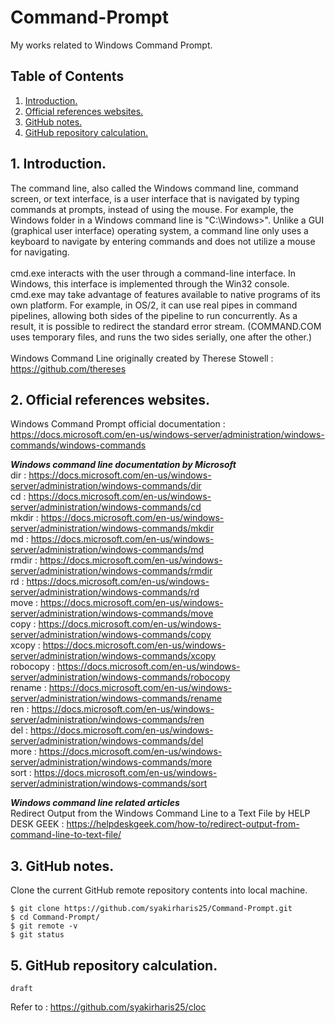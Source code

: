 # Command-Prompt
My works related to Windows Command Prompt.

## Table of Contents
1. [Introduction.](#introduction)
2. [Official references websites.](#references)
3. [GitHub notes.](#github)
4. [GitHub repository calculation.](#calculation)

<a name="introduction"></a>
## 1. Introduction.
The command line, also called the Windows command line, command screen, or text interface, is a user interface that is navigated by typing commands at prompts, instead of using the mouse. For example, the Windows folder in a Windows command line is "C:\Windows>". Unlike a GUI (graphical user interface) operating system, a command line only uses a keyboard to navigate by entering commands and does not utilize a mouse for navigating.
<br /><br />
cmd.exe interacts with the user through a command-line interface. In Windows, this interface is implemented through the Win32 console. cmd.exe may take advantage of features available to native programs of its own platform. For example, in OS/2, it can use real pipes in command pipelines, allowing both sides of the pipeline to run concurrently. As a result, it is possible to redirect the standard error stream. (COMMAND.COM uses temporary files, and runs the two sides serially, one after the other.)
<br /><br />
Windows Command Line originally created by Therese Stowell : https://github.com/thereses <br />

<a name="references"></a>
## 2. Official references websites. 
Windows Command Prompt official documentation : https://docs.microsoft.com/en-us/windows-server/administration/windows-commands/windows-commands <br />

**_Windows command line documentation by Microsoft_** <br />
dir : https://docs.microsoft.com/en-us/windows-server/administration/windows-commands/dir <br />
cd : https://docs.microsoft.com/en-us/windows-server/administration/windows-commands/cd <br />
mkdir : https://docs.microsoft.com/en-us/windows-server/administration/windows-commands/mkdir <br />
md : https://docs.microsoft.com/en-us/windows-server/administration/windows-commands/md <br />
rmdir : https://docs.microsoft.com/en-us/windows-server/administration/windows-commands/rmdir <br />
rd : https://docs.microsoft.com/en-us/windows-server/administration/windows-commands/rd <br />
move : https://docs.microsoft.com/en-us/windows-server/administration/windows-commands/move <br />
copy : https://docs.microsoft.com/en-us/windows-server/administration/windows-commands/copy <br />
xcopy : https://docs.microsoft.com/en-us/windows-server/administration/windows-commands/xcopy <br />
robocopy : https://docs.microsoft.com/en-us/windows-server/administration/windows-commands/robocopy <br />
rename : https://docs.microsoft.com/en-us/windows-server/administration/windows-commands/rename <br />
ren : https://docs.microsoft.com/en-us/windows-server/administration/windows-commands/ren <br />
del : https://docs.microsoft.com/en-us/windows-server/administration/windows-commands/del <br />
more : https://docs.microsoft.com/en-us/windows-server/administration/windows-commands/more <br />
sort : https://docs.microsoft.com/en-us/windows-server/administration/windows-commands/sort <br />

**_Windows command line related articles_** <br />
Redirect Output from the Windows Command Line to a Text File by HELP DESK GEEK : https://helpdeskgeek.com/how-to/redirect-output-from-command-line-to-text-file/ <br />

<a name="github"></a>
## 3. GitHub notes.
Clone the current GitHub remote repository contents into local machine.
```
$ git clone https://github.com/syakirharis25/Command-Prompt.git
$ cd Command-Prompt/
$ git remote -v
$ git status
```

<a name="calculation"></a>
## 5. GitHub repository calculation.
```
draft
```
Refer to : https://github.com/syakirharis25/cloc

